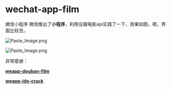 # wechat-app-film
微信小程序
微信推出了**小程序**，利用豆瓣电影api实践了一下，效果如图，嗯，界面比较丑。

![Paste_Image.png](http://upload-images.jianshu.io/upload_images/1407686-6bf160b123e65a79.png?imageMogr2/auto-orient/strip%7CimageView2/2/w/600)


![Paste_Image.png](http://upload-images.jianshu.io/upload_images/1407686-4a3182730d7399e6.png?imageMogr2/auto-orient/strip%7CimageView2/2/w/600)


非常感谢：

**[weapp-douban-film](https://github.com/hingsir/weapp-douban-film)**

**[weapp-ide-crack](https://github.com/gavinkwoe/weapp-ide-crack)**

